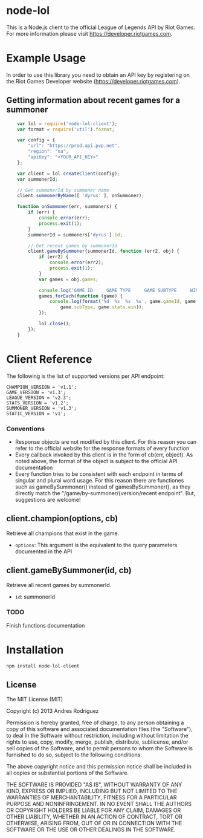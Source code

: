 # node-lol

This is a Node.js client to the official League of Legends API by Riot Games. For more information please visit https://developer.riotgames.com.

# Example Usage

In order to use this library you need to obtain an API key by registering on the Riot Games Developer website (https://developer.riotgames.com).

## Getting information about recent games for a summoner

```javascript
	var lol = require('node-lol-client');
	var format = require('util').format;

	var config = {
		"url": "https://prod.api.pvp.net",
		"region": "na",
		"apiKey": "<YOUR_API_KEY>"
	};

	var client = lol.createClient(config);
	var summonerId;

	// Get summonerId by summoner name
	client.summonerByName([ 'dyrus' ], onSummoner);

	function onSummoner(err, summoners) {
		if (err) {
			console.error(err);
			process.exit(1);
		}
    	summonerId = summoners['dyrus'].id;

		// Get recent games by summonerId
		client.gameBySummoner(summonerId, function (err2, obj) {
			if (err2) {
				console.error(err2);
				process.exit(1);
			}
			var games = obj.games;

			console.log('GAME ID     GAME TYPE     GAME SUBTYPE     WIN?');
			games.forEach(function (game) {
				console.log(format('%d  %s  %s  %s', game.gameId, game.gameType,
					game.subType, game.stats.win));
			});

		    lol.close();
		});
	}
```

# Client Reference

The following is the list of supported versions per API endpoint:

```
CHAMPION_VERSION = 'v1.1';
GAME_VERSION = 'v1.3';
LEAGUE_VERSION = 'v2.3';
STATS_VERSION = 'v1.2';
SUMMONER_VERSION = 'v1.3';
STATIC_VERSION = 'v1';
```

### Conventions

- Response objects are not modified by this client. For this reason you can refer to the official website for the response formats of every function
- Every callback invoked by this client is in the form of cb(err, object). As noted above, the format of the object is subject to the official API documentation
- Every function tries to be consistent with each endpoint in terms of singular and plural word usage. For this reason there are functiones such as gameBySummoner() instead of gamesBySummoner(), as they directly match the "/game/by-summoner/{version/recent endpoint". But, suggestions are welcome!

## client.champion(options, cb)

Retrieve all champions that exist in the game.

- `options`: This argument is the equivalent to the query parameters documented
		   in the API

## client.gameBySummoner(id, cb)

Retrieve all recent games by summonerId.

- `id`: summonerId

### TODO

Finish functions documentation

# Installation

```javascript
npm install node-lol-client
```

## License

The MIT License (MIT)

Copyright (c) 2013 Andres Rodriguez

Permission is hereby granted, free of charge, to any person obtaining a copy of
this software and associated documentation files (the "Software"), to deal in
the Software without restriction, including without limitation the rights to
use, copy, modify, merge, publish, distribute, sublicense, and/or sell copies of
the Software, and to permit persons to whom the Software is furnished to do so,
subject to the following conditions:

The above copyright notice and this permission notice shall be included in all
copies or substantial portions of the Software.

THE SOFTWARE IS PROVIDED "AS IS", WITHOUT WARRANTY OF ANY KIND, EXPRESS OR
IMPLIED, INCLUDING BUT NOT LIMITED TO THE WARRANTIES OF MERCHANTABILITY, FITNESS
FOR A PARTICULAR PURPOSE AND NONINFRINGEMENT. IN NO EVENT SHALL THE AUTHORS OR
COPYRIGHT HOLDERS BE LIABLE FOR ANY CLAIM, DAMAGES OR OTHER LIABILITY, WHETHER
IN AN ACTION OF CONTRACT, TORT OR OTHERWISE, ARISING FROM, OUT OF OR IN
CONNECTION WITH THE SOFTWARE OR THE USE OR OTHER DEALINGS IN THE SOFTWARE.

